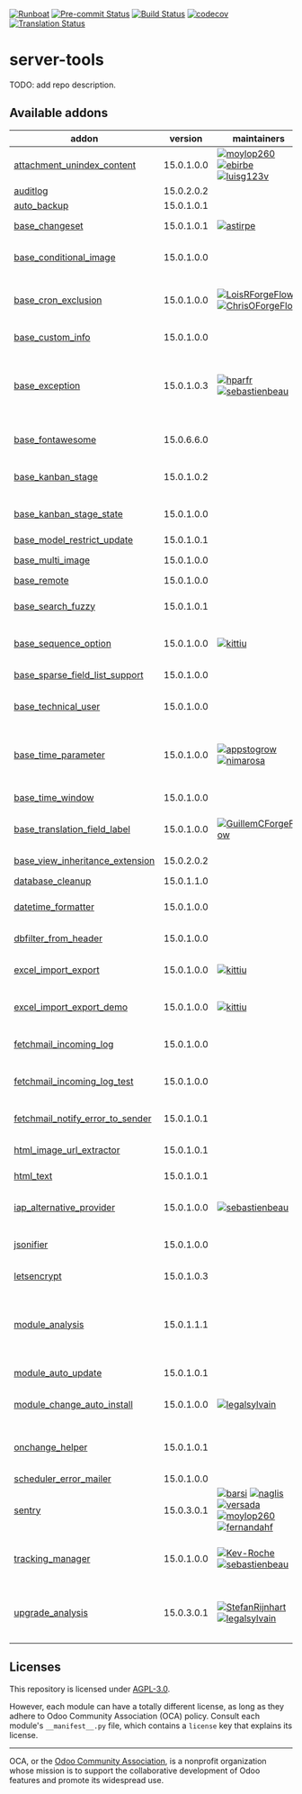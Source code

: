 
[![Runboat](https://img.shields.io/badge/runboat-Try%20me-875A7B.png)](https://runboat.odoo-community.org/builds?repo=OCA/server-tools&target_branch=15.0)
[![Pre-commit Status](https://github.com/OCA/server-tools/actions/workflows/pre-commit.yml/badge.svg?branch=15.0)](https://github.com/OCA/server-tools/actions/workflows/pre-commit.yml?query=branch%3A15.0)
[![Build Status](https://github.com/OCA/server-tools/actions/workflows/test.yml/badge.svg?branch=15.0)](https://github.com/OCA/server-tools/actions/workflows/test.yml?query=branch%3A15.0)
[![codecov](https://codecov.io/gh/OCA/server-tools/branch/15.0/graph/badge.svg)](https://codecov.io/gh/OCA/server-tools)
[![Translation Status](https://translation.odoo-community.org/widgets/server-tools-15-0/-/svg-badge.svg)](https://translation.odoo-community.org/engage/server-tools-15-0/?utm_source=widget)

<!-- /!\ do not modify above this line -->

# server-tools

TODO: add repo description.

<!-- /!\ do not modify below this line -->

<!-- prettier-ignore-start -->

[//]: # (addons)

Available addons
----------------
addon | version | maintainers | summary
--- | --- | --- | ---
[attachment_unindex_content](attachment_unindex_content/) | 15.0.1.0.0 | [![moylop260](https://github.com/moylop260.png?size=30px)](https://github.com/moylop260) [![ebirbe](https://github.com/ebirbe.png?size=30px)](https://github.com/ebirbe) [![luisg123v](https://github.com/luisg123v.png?size=30px)](https://github.com/luisg123v) | Disable indexing of attachments
[auditlog](auditlog/) | 15.0.2.0.2 |  | Audit Log
[auto_backup](auto_backup/) | 15.0.1.0.1 |  | Backups database
[base_changeset](base_changeset/) | 15.0.1.0.1 | [![astirpe](https://github.com/astirpe.png?size=30px)](https://github.com/astirpe) | Track record changesets
[base_conditional_image](base_conditional_image/) | 15.0.1.0.0 |  | This module extends the functionality to support conditional images
[base_cron_exclusion](base_cron_exclusion/) | 15.0.1.0.0 | [![LoisRForgeFlow](https://github.com/LoisRForgeFlow.png?size=30px)](https://github.com/LoisRForgeFlow) [![ChrisOForgeFlow](https://github.com/ChrisOForgeFlow.png?size=30px)](https://github.com/ChrisOForgeFlow) | Allow you to select scheduled actions that should not run simultaneously.
[base_custom_info](base_custom_info/) | 15.0.1.0.0 |  | Add custom field in models
[base_exception](base_exception/) | 15.0.1.0.3 | [![hparfr](https://github.com/hparfr.png?size=30px)](https://github.com/hparfr) [![sebastienbeau](https://github.com/sebastienbeau.png?size=30px)](https://github.com/sebastienbeau) | This module provide an abstract model to manage customizable exceptions to be applied on different models (sale order, invoice, ...)
[base_fontawesome](base_fontawesome/) | 15.0.6.6.0 |  | Up to date Fontawesome resources.
[base_kanban_stage](base_kanban_stage/) | 15.0.1.0.2 |  | Provides stage model and abstract logic for inheritance
[base_kanban_stage_state](base_kanban_stage_state/) | 15.0.1.0.0 |  | Maps stages from base_kanban_stage to states
[base_model_restrict_update](base_model_restrict_update/) | 15.0.1.0.1 |  | Update Restrict Model
[base_multi_image](base_multi_image/) | 15.0.1.0.0 |  | Allow multiple images for database objects
[base_remote](base_remote/) | 15.0.1.0.0 |  | Remote Base
[base_search_fuzzy](base_search_fuzzy/) | 15.0.1.0.1 |  | Fuzzy search with the PostgreSQL trigram extension
[base_sequence_option](base_sequence_option/) | 15.0.1.0.0 | [![kittiu](https://github.com/kittiu.png?size=30px)](https://github.com/kittiu) | Alternative sequence options for specific models
[base_sparse_field_list_support](base_sparse_field_list_support/) | 15.0.1.0.0 |  | add list support to convert_to_cache()
[base_technical_user](base_technical_user/) | 15.0.1.0.0 |  | Add a technical user parameter on the company
[base_time_parameter](base_time_parameter/) | 15.0.1.0.0 | [![appstogrow](https://github.com/appstogrow.png?size=30px)](https://github.com/appstogrow) [![nimarosa](https://github.com/nimarosa.png?size=30px)](https://github.com/nimarosa) | Time dependent parameters Adds the feature to define parameters with time based versions.
[base_time_window](base_time_window/) | 15.0.1.0.0 |  | Base model to handle time windows
[base_translation_field_label](base_translation_field_label/) | 15.0.1.0.0 | [![GuillemCForgeFlow](https://github.com/GuillemCForgeFlow.png?size=30px)](https://github.com/GuillemCForgeFlow) | Shows the field label and optionally hides the Translated field value.
[base_view_inheritance_extension](base_view_inheritance_extension/) | 15.0.2.0.2 |  | Adds more operators for view inheritance
[database_cleanup](database_cleanup/) | 15.0.1.1.0 |  | Database cleanup
[datetime_formatter](datetime_formatter/) | 15.0.1.0.0 |  | Helper functions to give correct format to date[time] fields
[dbfilter_from_header](dbfilter_from_header/) | 15.0.1.0.0 |  | Filter databases with HTTP headers
[excel_import_export](excel_import_export/) | 15.0.1.0.0 | [![kittiu](https://github.com/kittiu.png?size=30px)](https://github.com/kittiu) | Base module for developing Excel import/export/report
[excel_import_export_demo](excel_import_export_demo/) | 15.0.1.0.0 | [![kittiu](https://github.com/kittiu.png?size=30px)](https://github.com/kittiu) | Excel Import/Export/Report Demo
[fetchmail_incoming_log](fetchmail_incoming_log/) | 15.0.1.0.0 |  | Log all messages received, before they start to be processed.
[fetchmail_incoming_log_test](fetchmail_incoming_log_test/) | 15.0.1.0.0 |  | Tests for 'fetchmail_incoming_log' module.
[fetchmail_notify_error_to_sender](fetchmail_notify_error_to_sender/) | 15.0.1.0.1 |  | If fetching mails gives error, send an email to sender
[html_image_url_extractor](html_image_url_extractor/) | 15.0.1.0.1 |  | Extract images found in any HTML field
[html_text](html_text/) | 15.0.1.0.1 |  | Generate excerpts from any HTML field
[iap_alternative_provider](iap_alternative_provider/) | 15.0.1.0.0 | [![sebastienbeau](https://github.com/sebastienbeau.png?size=30px)](https://github.com/sebastienbeau) | Base module for providing alternative provider for iap apps
[jsonifier](jsonifier/) | 15.0.1.0.0 |  | Base module that provide the jsonify method on all models
[letsencrypt](letsencrypt/) | 15.0.1.0.3 |  | Request SSL certificates from letsencrypt.org
[module_analysis](module_analysis/) | 15.0.1.1.1 |  | Add analysis tools regarding installed modules to know which installed modules comes from Odoo Core, OCA, or are custom modules
[module_auto_update](module_auto_update/) | 15.0.1.0.1 |  | Automatically update Odoo modules
[module_change_auto_install](module_change_auto_install/) | 15.0.1.0.0 | [![legalsylvain](https://github.com/legalsylvain.png?size=30px)](https://github.com/legalsylvain) | Customize auto installables modules by configuration
[onchange_helper](onchange_helper/) | 15.0.1.0.1 |  | Technical module that ease execution of onchange in Python code
[scheduler_error_mailer](scheduler_error_mailer/) | 15.0.1.0.0 |  | Scheduler Error Mailer
[sentry](sentry/) | 15.0.3.0.1 | [![barsi](https://github.com/barsi.png?size=30px)](https://github.com/barsi) [![naglis](https://github.com/naglis.png?size=30px)](https://github.com/naglis) [![versada](https://github.com/versada.png?size=30px)](https://github.com/versada) [![moylop260](https://github.com/moylop260.png?size=30px)](https://github.com/moylop260) [![fernandahf](https://github.com/fernandahf.png?size=30px)](https://github.com/fernandahf) | Report Odoo errors to Sentry
[tracking_manager](tracking_manager/) | 15.0.1.0.0 | [![Kev-Roche](https://github.com/Kev-Roche.png?size=30px)](https://github.com/Kev-Roche) [![sebastienbeau](https://github.com/sebastienbeau.png?size=30px)](https://github.com/sebastienbeau) | This module tracks all fields of a model, including one2many and many2many ones.
[upgrade_analysis](upgrade_analysis/) | 15.0.3.0.1 | [![StefanRijnhart](https://github.com/StefanRijnhart.png?size=30px)](https://github.com/StefanRijnhart) [![legalsylvain](https://github.com/legalsylvain.png?size=30px)](https://github.com/legalsylvain) | Performs a difference analysis between modules installed on two different Odoo instances

[//]: # (end addons)

<!-- prettier-ignore-end -->

## Licenses

This repository is licensed under [AGPL-3.0](LICENSE).

However, each module can have a totally different license, as long as they adhere to Odoo Community Association (OCA)
policy. Consult each module's `__manifest__.py` file, which contains a `license` key
that explains its license.

----
OCA, or the [Odoo Community Association](http://odoo-community.org/), is a nonprofit
organization whose mission is to support the collaborative development of Odoo features
and promote its widespread use.
